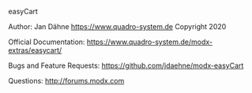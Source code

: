 
easyCart

Author: Jan Dähne <https://www.quadro-system.de>
Copyright 2020

Official Documentation: https://www.quadro-system.de/modx-extras/easycart/

Bugs and Feature Requests: https://github.com/jdaehne/modx-easyCart

Questions: http://forums.modx.com
